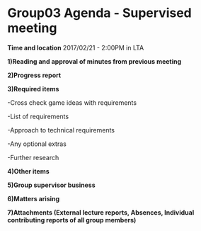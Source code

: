 # Group03 Agenda - Supervised meeting

**Time and location** 2017/02/21 - 2:00PM in LTA

**1)Reading and approval of minutes from previous meeting** 

**2)Progress report** 

**3)Required items**

-Cross check game ideas with requirements

-List of requirements

-Approach to technical requirements

-Any optional extras

-Further research

**4)Other items**

**5)Group supervisor business**

**6)Matters arising**

**7)Attachments (External lecture reports, Absences, Individual contributing reports of all group members)**
